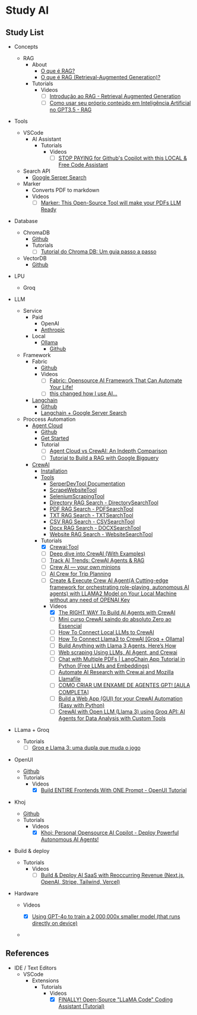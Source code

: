 # Study AI

## Study List

- Concepts
  - RAG
    - About
      - [O que é RAG?](https://aws.amazon.com/pt/what-is/retrieval-augmented-generation/)
      - [O que é RAG (Retrieval-Augmented Generation)?](https://triggo.ai/blog/o-que-e-retrieval-augmented-generation/)
    - Tutorials
      - Videos
        - [ ] [Introdução ao RAG - Retrieval Augmented Generation](https://www.youtube.com/watch?v=7IEOVgxS1cc)
        - [ ] [Como usar seu próprio conteúdo em Inteligência Artificial no GPT3.5 - RAG](https://www.youtube.com/watch?v=gMSDl0PvjqI)
- Tools
  - VSCode
    - AI Assistant
      - Tutorials
        - Videos
          - [ ] [STOP PAYING for Github's Copilot with this LOCAL & Free Code Assistant](https://www.youtube.com/watch?v=aK8aWrW-YOI)
  - Search API
    - [Google Serper Search](https://serper.dev/)
  - Marker
    - Converts PDF to markdown
    - Videos
      - [ ] [Marker: This Open-Source Tool will make your PDFs LLM Ready](https://www.youtube.com/watch?v=mdLBr9IMmgI)

- Database
  - ChromaDB
    - [Github](https://github.com/chroma-core/chroma)
    - Tutorials
      - [ ] [Tutorial do Chroma DB: Um guia passo a passo](https://www.datacamp.com/pt/tutorial/chromadb-tutorial-step-by-step-guide)
  - VectorDB
    - [Github](https://github.com/jina-ai/vectordb)

- LPU
  - Groq

- LLM
  - Service
    - Paid
      - OpenAI
      - [Anthropic](https://www.anthropic.com/)
    - Local
      - [Ollama](./docs/ollama/Readme.md)
        - [Github](https://github.com/ollama/ollama)
  - Framework
    - Fabric
      - [Github](https://github.com/danielmiessler/fabric)
      - Videos
        - [ ] [Fabric: Opensource AI Framework That Can Automate Your Life!](https://www.youtube.com/watch?v=nTQIYWgn-lQ)
        - [ ] [this changed how I use AI...](https://www.youtube.com/watch?v=UbDyjIIGaxQ)
    - [Langchain](https://www.langchain.com/)
      - [Github](https://github.com/langchain-ai/langchain)
      - [Langchain + Google Server Search](https://python.langchain.com/v0.1/docs/integrations/tools/google_serper/)
  - Proccess Automation
    - [Agent Cloud](https://www.agentcloud.dev/)
      - [Github](https://github.com/rnadigital/agentcloud?tab=readme-ov-file#getting-started)
      - [Get Started](https://docs.agentcloud.dev/documentation/get-started/introduction)
      - Tutorial
        - [ ] [Agent Cloud vs CrewAI: An Indepth Comparison](https://www.agentcloud.dev/blog/agent-cloud-vs-crewai-a-comparison)
        - [ ] [Tutorial to Build a RAG with Google Bigquery](https://docs.agentcloud.dev/documentation/guides/demo-chat-rag-bigquery)
    - [CrewAI](https://www.crewai.com/)
      - [Installation](https://docs.crewai.com/how-to/Installing-CrewAI/#installation)
      - [Tools](https://docs.crewai.com/core-concepts/Tools/#using-crewai-tools)
        - [SerperDevTool Documentation](https://docs.crewai.com/tools/SerperDevTool/)
        - [ScrapeWebsiteTool](https://docs.crewai.com/tools/ScrapeWebsiteTool/)
        - [SeleniumScrapingTool](https://docs.crewai.com/tools/SeleniumScrapingTool/)
        - [Directory RAG Search - DirectorySearchTool](https://docs.crewai.com/tools/DirectorySearchTool/)
        - [PDF RAG Search - PDFSearchTool](https://docs.crewai.com/tools/PDFSearchTool/)
        - [TXT RAG Search - TXTSearchTool](https://docs.crewai.com/tools/TXTSearchTool/)
        - [CSV RAG Search - CSVSearchTool](https://docs.crewai.com/tools/CSVSearchTool/)
        - [Docx RAG Search - DOCXSearchTool](https://docs.crewai.com/tools/DOCXSearchTool/)
        - [Website RAG Search - WebsiteSearchTool](https://docs.crewai.com/tools/WebsiteSearchTool/)
      - Tutorials
        - [x] [Crewai:Tool](https://crewai.net/posts/crewai-tool/)
        - [ ] [Deep dive into CrewAI (With Examples)](https://blog.composio.dev/crewai-examples/)
        - [ ] [Track AI Trends: CrewAI Agents & RAG](https://blog.lancedb.com/track-ai-trends-crewai-agents-rag/)
        - [ ] [Crew AI — your own minions](https://medium.com/@csakash03/crew-ai-you-own-minions-9b8596ce3da3)
        - [ ] [AI Crew for Trip Planning](https://github.com/joaomdmoura/crewAI-examples/tree/main/trip_planner)
        - [ ] [Create & Execute Crew AI Agent(A Cutting-edge framework for orchestrating role-playing, autonomous AI agents) with LLAMA2 Model on Your Local Machine without any need of OPENAI Key](https://kaustavmukherjee-66179.medium.com/create-eexcute-crew-ai-agent-with-llama2-model-without-any-need-og-openai-key-def216cd5f4f)
        - Videos
          - [x] [The RIGHT WAY To Build AI Agents with CrewAI](https://www.youtube.com/watch?v=iJjSjmZnNlI)
          - [ ] [Mini curso CrewAI saindo do absoluto Zero ao Essencial](https://www.youtube.com/watch?v=AFurCSh1APU)
          - [ ] [How To Connect Local LLMs to CrewAI](https://www.youtube.com/watch?v=0ai-L50VCYU)
          - [ ] [How To Connect Llama3 to CrewAI \[Groq + Ollama\]](https://www.youtube.com/watch?v=02cdCd43Ccc)
          - [ ] [Build Anything with Llama 3 Agents, Here’s How](https://www.youtube.com/watch?v=i-txsBoTJtI&t=296s)
          - [ ] [Web scraping Using LLMs, AI Agent, and Crewai](https://www.youtube.com/watch?v=CqZhoohl0Qg)
          - [ ] [Chat with Multiple PDFs | LangChain App Tutorial in Python (Free LLMs and Embeddings)](https://www.youtube.com/watch?v=dXxQ0LR-3Hg)
          - [ ] [Automate AI Research with Crew.ai and Mozilla Llamafile](https://www.youtube.com/watch?v=OUgb3hKSn9U)
          - [ ] [COMO CRIAR UM ENXAME DE AGENTES GPT! \[AULA COMPLETA\]](https://www.youtube.com/watch?v=Y3svyBYAeYg)
          - [ ] [Build a Web App (GUI) for your CrewAI Automation (Easy with Python)](https://www.youtube.com/watch?v=vhbfs38XmKk)
          - [ ] [CrewAI with Open LLM (Llama 3) using Groq API: AI Agents for Data Analysis with Custom Tools](https://www.youtube.com/watch?v=N5sos1X30Rw)
  
- LLama + Groq
  - Tutorials
    - [ ] [Groq e Llama 3: uma dupla que muda o jogo](https://meetcody.ai/pt-br/blog/groq-e-llama-3-uma-dupla-que-muda-o-jogo/)
- OpenUI
  - [Github](https://github.com/wandb/openui)
  - Tutorials
    - Videos
      - [x] [Build ENTIRE Frontends With ONE Prompt - OpenUI Tutorial](https://www.youtube.com/watch?v=zzw2OSFw9xI)
- Khoj
  - [Github](https://github.com/khoj-ai/khoj)
  - Tutorials
    - Videos
      - [x] [Khoj: Personal Opensource AI Copilot - Deploy Powerful Autonomous AI Agents!](https://www.youtube.com/watch?v=Lnx2K4TOnC4&t=447s)
- Build & deploy
  - Tutorials
    - Videos
      - [ ] [Build & Deploy AI SaaS with Reoccurring Revenue (Next.js, OpenAI, Stripe, Tailwind, Vercel)](https://www.youtube.com/watch?v=r895rFUbGtE)
- Hardware
  - Videos
    - [x] [Using GPT-4o to train a 2,000,000x smaller model (that runs directly on device)](https://www.youtube.com/watch?v=Jou0aRgGiis)


  - 
## References

- IDE / Text Editors
  - VSCode
    - Extensions
      - Tutorials
        - Videos
          - [x] [FINALLY! Open-Source "LLaMA Code" Coding Assistant (Tutorial)](https://www.youtube.com/watch?v=gY_E3QBZ-NE)
